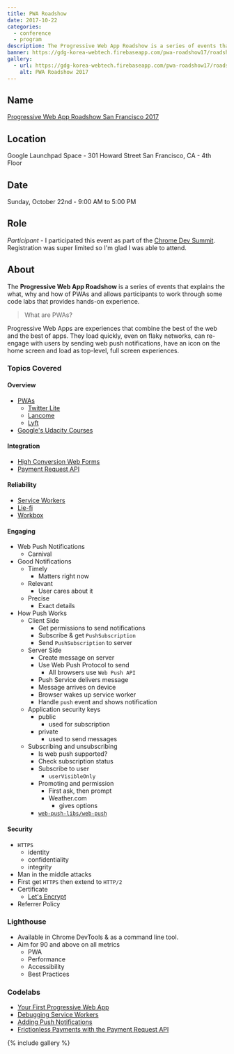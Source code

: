 ```yaml
---
title: PWA Roadshow
date: 2017-10-22
categories:
  - conference
  - program
description: The Progressive Web App Roadshow is a series of events that explains the what, why and how of PWAs and allows participants to work through some code labs that provides hands-on experience.
banner: https://gdg-korea-webtech.firebaseapp.com/pwa-roadshow17/roadshow.jpg
gallery:
  - url: https://gdg-korea-webtech.firebaseapp.com/pwa-roadshow17/roadshow.jpg
    alt: PWA Roadshow 2017
---
```


## Name

[Progressive Web App Roadshow San Francisco 2017](//events.withgoogle.com/progressive-web-app-roadshow-san-francisco-2017/)

## Location

Google Launchpad Space - 301 Howard Street San Francisco, CA - 4th Floor

## Date

Sunday, October 22nd - 9:00 AM to 5:00 PM

## Role

_Participant_ - I participated this event as part of the [Chrome Dev Summit](//developer.chrome.com/devsummit/). Registration was super limited so I'm glad I was able to attend.

## About

The **Progressive Web App Roadshow** is a series of events that explains the what, why and how of PWAs and allows participants to work through some code labs that provides hands-on experience.

> What are PWAs?

Progressive Web Apps are experiences that combine the best of the web and the best of apps. They load quickly, even on flaky networks, can re-engage with users by sending web push notifications, have an icon on the home screen and load as top-level, full screen experiences.

### Topics Covered

#### Overview

* [PWAs](//developers.google.com/web/progressive-web-apps)
  * [Twitter Lite](//mobile.twitter.com/home)
  * [Lancome](//lancome.com)
  * [Lyft](//ride.lyft.com)
* [Google's Udacity Courses](//www.udacity.com/google)

#### Integration

* [High Conversion Web Forms](//developers.google.com/web/fundamentals/design-and-ux/input/forms/#recommended_input_name_and_autocomplete_attribute_values)
* [Payment Request API](//developers.google.com/web/fundamentals/payments/)

#### Reliability

* [Service Workers](//developers.google.com/web/fundamentals/primers/service-workers/)
* [Lie-fi](//www.urbandictionary.com/define.php?term=lie-fi)
* [Workbox](//workboxjs.org/)

#### Engaging

* Web Push Notifications
  * Carnival
* Good Notifications
  * Timely
    * Matters right now
  * Relevant
    * User cares about it
  * Precise
    * Exact details
* How Push Works
  * Client Side
    * Get permissions to send notifications
    * Subscribe & get `PushSubscription`
    * Send `PushSubscription` to server
  * Server Side
    * Create message on server
    * Use Web Push Protocol to send
      * All browsers use `Web Push API`
    * Push Service delivers message
    * Message arrives on device
    * Browser wakes up service worker
    * Handle `push` event and shows notification
  * Application security keys
    * public
      * used for subscription
    * private
      * used to send messages
  * Subscribing and unsubscribing
    * Is web push supported?
    * Check subscription status
    * Subscribe to user
      * `userVisibleOnly`
    * Promoting and permission
      * First ask, then prompt
      * Weather.com
        * gives options
    * [`web-push-libs/web-push`](//github.com/web-push-libs/web-push)

#### Security

* `HTTPS`
  * identity
  * confidentiality
  * integrity
* Man in the middle attacks
* First get `HTTPS` then extend to `HTTP/2`
* Certificate
  * [Let's Encrypt](https://letsencrypt.org/)
* Referrer Policy

### Lighthouse

* Available in Chrome DevTools & as a command line tool.
* Aim for 90 and above on all metrics
  * PWA
  * Performance
  * Accessibility
  * Best Practices

### Codelabs

* [Your First Progressive Web App](//goo.gl/ubLX3o)
* [Debugging Service Workers](//goo.gl/QY5FFL)
* [Adding Push Notifications](//goo.gl/Mt2n5k)
* [Frictionless Payments with the Payment Request API](//goo.gl/SV4tgJ)

{% include gallery %}
